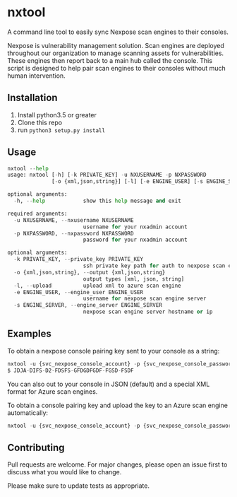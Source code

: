 # nxtool

A command line tool to easily sync Nexpose scan engines to their consoles. 

Nexpose is vulnerability management solution. Scan engines are deployed throughout our organization to manage scanning assets for vulnerabilities. These engines then report back to a main hub called the console. This script is designed to help pair scan engines to their consoles without much human intervention. 

## Installation

1. Install python3.5 or greater
2. Clone this repo
3. run `python3 setup.py install`


## Usage

```python
nxtool --help
usage: nxtool [-h] [-k PRIVATE_KEY] -u NXUSERNAME -p NXPASSWORD
              [-o {xml,json,string}] [-l] [-e ENGINE_USER] [-s ENGINE_SERVER]

optional arguments:
  -h, --help            show this help message and exit

required arguments:
  -u NXUSERNAME, --nxusername NXUSERNAME
                        username for your nxadmin account
  -p NXPASSWORD, --nxpassword NXPASSWORD
                        password for your nxadmin account

optional arguments:
  -k PRIVATE_KEY, --private_key PRIVATE_KEY
                        ssh private key path for auth to nexpose scan engine
  -o {xml,json,string}, --output {xml,json,string}
                        output types [xml, json, string]
  -l, --upload          upload xml to azure scan engine
  -e ENGINE_USER, --engine_user ENGINE_USER
                        username for nexpose scan engine server
  -s ENGINE_SERVER, --engine_server ENGINE_SERVER
                        nexpose scan engine server hostname or ip

```

## Examples

To obtain a nexpose console pairing key sent to your console as a string:
```python
nxtool -u {svc_nexpose_console_account} -p {svc_nexpose_console_password} -o string
$ JDJA-DIFS-D2-FDSFS-GFDGDFGDF-FGSD-FSDF
```

You can also out to your console in JSON (default) and a special XML format for Azure scan engines.

To obtain a console pairing key and upload the key to an Azure scan engine automatically:
```python
nxtool -u {svc_nexpose_console_account} -p {svc_nexpose_console_password} -k /.ssh/azure_pk.pem -e {nexpose_engine_account} -s {nexpose_engine_server_host_or_ip} --upload
```


## Contributing
Pull requests are welcome. For major changes, please open an issue first to discuss what you would like to change.

Please make sure to update tests as appropriate.
